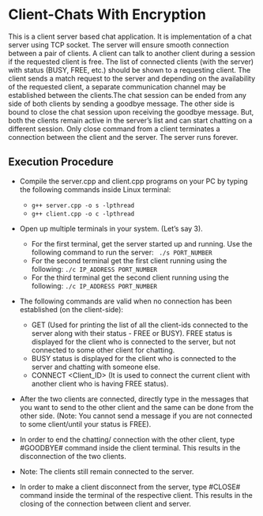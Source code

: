 <h1> Client-Chats With Encryption</h1>
This is a client server based chat application. It is implementation of a chat server using TCP socket. The server will ensure smooth connection between a pair of clients. A client can talk to another client during a session if the requested client is free. The list of connected clients (with the server) with status (BUSY, FREE, etc.) should be shown to a requesting client. The client sends a match request to the server and depending on the availability of the requested client, a separate communication channel may be established between the clients.The chat session can be ended from any side of both clients by sending a goodbye message. The other side is bound to close the chat session upon receiving the goodbye message. But, both the clients remain active in the server’s list and can start chatting on a different session. Only close command from a client terminates a connection between the client and the server. The server runs forever.

<h2> Execution Procedure </h2>

- Compile the server.cpp and client.cpp programs on your PC by typing the following commands inside Linux terminal:
   -  `g++ server.cpp -o s -lpthread`
   -  `g++ client.cpp -o c -lpthread`

- Open up multiple terminals in your system. (Let’s say 3).
   - For the first terminal, get the server started up and running. Use the following command to run the server: ` ./s PORT_NUMBER`
   - For the second terminal get the first client running using the following:  `./c IP_ADDRESS PORT_NUMBER`
   - For the third terminal get the second client running using the following:  `./c IP_ADDRESS PORT_NUMBER`

- The following commands are valid when no connection has been established (on the client-side): 
  - GET (Used for printing the list of all the client-ids connected to the server along with their status - FREE or BUSY). FREE status is displayed for the client who is connected to the server, but not connected to some other client for chatting.
  - BUSY status is displayed for the client who is connected to the server and chatting with someone else.
  - CONNECT <Client_ID> (It is used to connect the current client with another client who is having FREE status).

- After the two clients are connected, directly type in the messages that you want to send to the other client and the same can be done from the other side. (Note: You cannot send a message if you are not connected to some client/until your status is FREE).

- In order to end the chatting/ connection with the other client, type #GOODBYE# command inside the client terminal. This results in the disconnection of the two clients.

- Note: The clients still remain connected to the server.

- In order to make a client disconnect from the server, type #CLOSE# command inside the terminal of the respective client. This results in the closing of the connection between client and server. 
